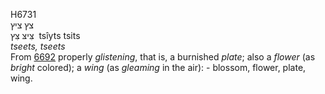 <body>
  <p>H6731<br>  צץ    ציץ  <br> צִּיצּ  צִּץ  ‎  tsı̂yts  tsits  <br><i>tseets,</i> <i>tseets </i><br>From <a href="h6692.htm">6692</a>  properly <i>glistening</i>, that is, a burnished <i>plate</i>; also a <i>flower</i> (as <i>bright</i> colored); a <i>wing</i> (as <i>gleaming</i> in the air): - blossom, flower, plate, wing.<br></p>
 </body>